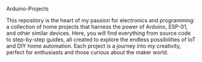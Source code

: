 Arduino-Projects

This repository is the heart of my passion for electronics and programming: a collection of home projects that harness the power of Arduino, ESP-01, and other similar devices. Here, you will find everything from source code to step-by-step guides, all created to explore the endless possibilities of IoT and DIY home automation. Each project is a journey into my creativity, perfect for enthusiasts and those curious about the maker world.
